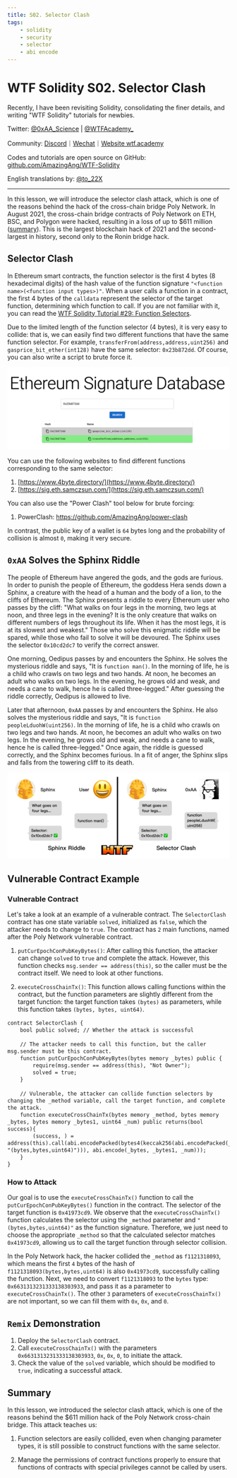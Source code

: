```yaml
---
title: S02. Selector Clash
tags:
    - solidity
    - security
    - selector
    - abi encode
---
```


# WTF Solidity S02. Selector Clash

Recently, I have been revisiting Solidity, consolidating the finer details, and writing "WTF Solidity" tutorials for newbies. 

Twitter: [@0xAA_Science](https://twitter.com/0xAA_Science) | [@WTFAcademy_](https://twitter.com/WTFAcademy_)

Community: [Discord](https://discord.gg/5akcruXrsk)｜[Wechat](https://docs.google.com/forms/d/e/1FAIpQLSe4KGT8Sh6sJ7hedQRuIYirOoZK_85miz3dw7vA1-YjodgJ-A/viewform?usp=sf_link)｜[Website wtf.academy](https://wtf.academy)

Codes and tutorials are open source on GitHub: [github.com/AmazingAng/WTF-Solidity](https://github.com/AmazingAng/WTF-Solidity)

English translations by: [@to_22X](https://twitter.com/to_22X)

-----

In this lesson, we will introduce the selector clash attack, which is one of the reasons behind the hack of the cross-chain bridge Poly Network. In August 2021, the cross-chain bridge contracts of Poly Network on ETH, BSC, and Polygon were hacked, resulting in a loss of up to $611 million ([summary](https://rekt.news/zh/polynetwork-rekt/)). This is the largest blockchain hack of 2021 and the second-largest in history, second only to the Ronin bridge hack.

## Selector Clash

In Ethereum smart contracts, the function selector is the first 4 bytes (8 hexadecimal digits) of the hash value of the function signature `"<function name>(<function input types>)"`. When a user calls a function in a contract, the first 4 bytes of the `calldata` represent the selector of the target function, determining which function to call. If you are not familiar with it, you can read the [WTF Solidity Tutorial #29: Function Selectors](https://github.com/AmazingAng/WTFSolidity/blob/main/29_Selector/readme.md).

Due to the limited length of the function selector (4 bytes), it is very easy to collide: that is, we can easily find two different functions that have the same function selector. For example, `transferFrom(address,address,uint256)` and `gasprice_bit_ether(int128)` have the same selector: `0x23b872dd`. Of course, you can also write a script to brute force it.

![](./img/S02-1.png)

You can use the following websites to find different functions corresponding to the same selector:

1. [https://www.4byte.directory/](https://www.4byte.directory/)
2. [https://sig.eth.samczsun.com/](https://sig.eth.samczsun.com/)

You can also use the "Power Clash" tool below for brute forcing:

1. PowerClash: https://github.com/AmazingAng/power-clash

In contrast, the public key of a wallet is `64` bytes long and the probability of collision is almost `0`, making it very secure.

## `0xAA` Solves the Sphinx Riddle

The people of Ethereum have angered the gods, and the gods are furious. In order to punish the people of Ethereum, the goddess Hera sends down a Sphinx, a creature with the head of a human and the body of a lion, to the cliffs of Ethereum. The Sphinx presents a riddle to every Ethereum user who passes by the cliff: "What walks on four legs in the morning, two legs at noon, and three legs in the evening? It is the only creature that walks on different numbers of legs throughout its life. When it has the most legs, it is at its slowest and weakest." Those who solve this enigmatic riddle will be spared, while those who fail to solve it will be devoured. The Sphinx uses the selector `0x10cd2dc7` to verify the correct answer.

One morning, Oedipus passes by and encounters the Sphinx. He solves the mysterious riddle and says, "It is `function man()`. In the morning of life, he is a child who crawls on two legs and two hands. At noon, he becomes an adult who walks on two legs. In the evening, he grows old and weak, and needs a cane to walk, hence he is called three-legged." After guessing the riddle correctly, Oedipus is allowed to live.

Later that afternoon, `0xAA` passes by and encounters the Sphinx. He also solves the mysterious riddle and says, "It is `function peopleLduohW(uint256)`. In the morning of life, he is a child who crawls on two legs and two hands. At noon, he becomes an adult who walks on two legs. In the evening, he grows old and weak, and needs a cane to walk, hence he is called three-legged." Once again, the riddle is guessed correctly, and the Sphinx becomes furious. In a fit of anger, the Sphinx slips and falls from the towering cliff to its death.

![](./img/S02-2.png)


## Vulnerable Contract Example

### Vulnerable Contract

Let's take a look at an example of a vulnerable contract. The `SelectorClash` contract has one state variable `solved`, initialized as `false`, which the attacker needs to change to `true`. The contract has `2` main functions, named after the Poly Network vulnerable contract.

1. `putCurEpochConPubKeyBytes()`: After calling this function, the attacker can change `solved` to `true` and complete the attack. However, this function checks `msg.sender == address(this)`, so the caller must be the contract itself. We need to look at other functions.

2. `executeCrossChainTx()`: This function allows calling functions within the contract, but the function parameters are slightly different from the target function: the target function takes `(bytes)` as parameters, while this function takes `(bytes, bytes, uint64)`.

```solidity
contract SelectorClash {
    bool public solved; // Whether the attack is successful

    // The attacker needs to call this function, but the caller msg.sender must be this contract.
    function putCurEpochConPubKeyBytes(bytes memory _bytes) public {
        require(msg.sender == address(this), "Not Owner");
        solved = true;
    }

    // Vulnerable, the attacker can collide function selectors by changing the _method variable, call the target function, and complete the attack.
    function executeCrossChainTx(bytes memory _method, bytes memory _bytes, bytes memory _bytes1, uint64 _num) public returns(bool success){
        (success, ) = address(this).call(abi.encodePacked(bytes4(keccak256(abi.encodePacked(_method, "(bytes,bytes,uint64)"))), abi.encode(_bytes, _bytes1, _num)));
    }
}
```

### How to Attack

Our goal is to use the `executeCrossChainTx()` function to call the `putCurEpochConPubKeyBytes()` function in the contract. The selector of the target function is `0x41973cd9`. We observe that the `executeCrossChainTx()` function calculates the selector using the `_method` parameter and `"(bytes,bytes,uint64)"` as the function signature. Therefore, we just need to choose the appropriate `_method` so that the calculated selector matches `0x41973cd9`, allowing us to call the target function through selector collision.

In the Poly Network hack, the hacker collided the `_method` as `f1121318093`, which means the first `4` bytes of the hash of `f1121318093(bytes,bytes,uint64)` is also `0x41973cd9`, successfully calling the function. Next, we need to convert `f1121318093` to the `bytes` type: `0x6631313231333138303933`, and pass it as a parameter to `executeCrossChainTx()`. The other `3` parameters of `executeCrossChainTx()` are not important, so we can fill them with `0x`, `0x`, and `0`.

## `Remix` Demonstration

1. Deploy the `SelectorClash` contract.
2. Call `executeCrossChainTx()` with the parameters `0x6631313231333138303933`, `0x`, `0x`, `0`, to initiate the attack.
3. Check the value of the `solved` variable, which should be modified to `true`, indicating a successful attack.

## Summary

In this lesson, we introduced the selector clash attack, which is one of the reasons behind the $611 million hack of the Poly Network cross-chain bridge. This attack teaches us:

1. Function selectors are easily collided, even when changing parameter types, it is still possible to construct functions with the same selector.

2. Manage the permissions of contract functions properly to ensure that functions of contracts with special privileges cannot be called by users.
